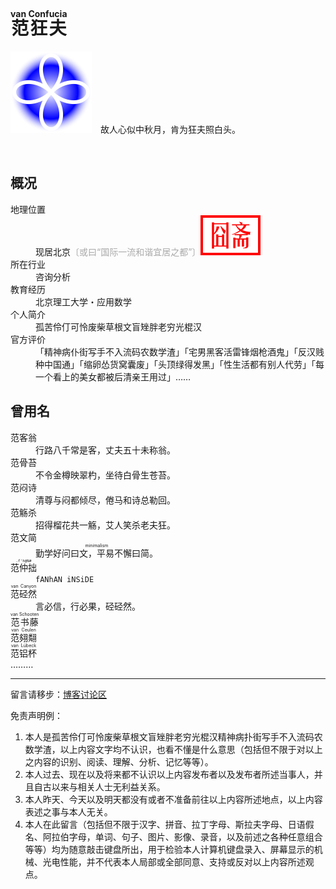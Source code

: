 # <ruby>范狂夫<rt>van Confucia</rt></ruby>

![](https://github.com/fanhan-inside/fanhan-inside/raw/master/icon_dynamic.svg)&emsp;故人心似中秋月，肯为狂夫照白头。

<br />

## 概况

<dl>
  <dt>地理位置</dt>
  <dd>现居北京<span style="color: darkgray;">〔或曰“国际一流和谐宜居之都”〕</span><img src="https://github.com/fanhan-inside/fanhan-inside/raw/master/seal_room.svg" /></dd>
  <dt>所在行业</dt>
  <dd>咨询分析</dd>
  <dt>教育经历</dt>
  <dd>北京理工大学・应用数学</dd>
  <dt>个人简介</dt>
  <dd>孤苦伶仃可怜废柴草根文盲矬胖老穷光棍汉</dd>
  <dt>官方评价</dt>
  <dd>「精神病仆街写手不入流码农数学渣」「宅男黑客活雷锋烟枪酒鬼」「反汉贱种中国通」「缩卵怂货窝囊废」「头顶绿得发黑」「性生活都有别人代劳」「每一个看上的美女都被后清亲王用过」……</dd>
</dl>

## 曾用名

<dl>
  <dt>范客翁</dt>
  <dd>行路八千常是客，丈夫五十未称翁。</dd>
  <dt>范骨苔</dt>
  <dd>不令金樽映翠杓，坐待白骨生苍苔。</dd>
  <dt>范闷诗</dt>
  <dd>清尊与闷都倾尽，倦马和诗总勒回。</dd>
  <dt>范觞杀</dt>
  <dd>招得榴花共一觞，艾人笑杀老夫狂。</dd>
  <dt>范文简</dt>
  <dd><ruby>勤学好问曰文，平易不懈曰简。<rt>minimalism</rt></ruby></dd>
  <dt><ruby>范仲拙<rt><code>.f'h@N#</code></rt></ruby></dt>
  <dd><code>fANhAN iNSiDE</code></dd>
  <dt><ruby>范硁然<rt>van Canyon</rt></ruby></dt>
  <dd>言必信，行必果，硁硁然。</dd>
  <dt><ruby>范书藤<rt>van Schooten</rt></ruby></dt>
  <dt><ruby>范翗翷<rt>van Ceulen</rt></ruby></dt>
  <dt><ruby>范铝杯<rt>van Lübeck</rt></ruby></dt>
  <dt>………</dt>
</dl>

***

留言请移步：[博客讨论区](https://github.com/fanhan-inside/fanhan-inside.github.io/issues)

免责声明例：

1. 本人是孤苦伶仃可怜废柴草根文盲矬胖老穷光棍汉精神病扑街写手不入流码农数学渣，以上内容文字均不认识，也看不懂是什么意思（包括但不限于对以上之内容的识别、阅读、理解、分析、记忆等等）。
2. 本人过去、现在以及将来都不认识以上内容发布者以及发布者所述当事人，并且自古以来与相关人士无利益关系。
3. 本人昨天、今天以及明天都没有或者不准备前往以上内容所述地点，以上内容表述之事与本人无关。
4. 本人在此留言（包括但不限于汉字、拼音、拉丁字母、斯拉夫字母、日语假名、阿拉伯字母，单词、句子、图片、影像、录音，以及前述之各种任意组合等等）均为随意敲击键盘所出，用于检验本人计算机键盘录入、屏幕显示的机械、光电性能，并不代表本人局部或全部同意、支持或反对以上内容所述观点。
